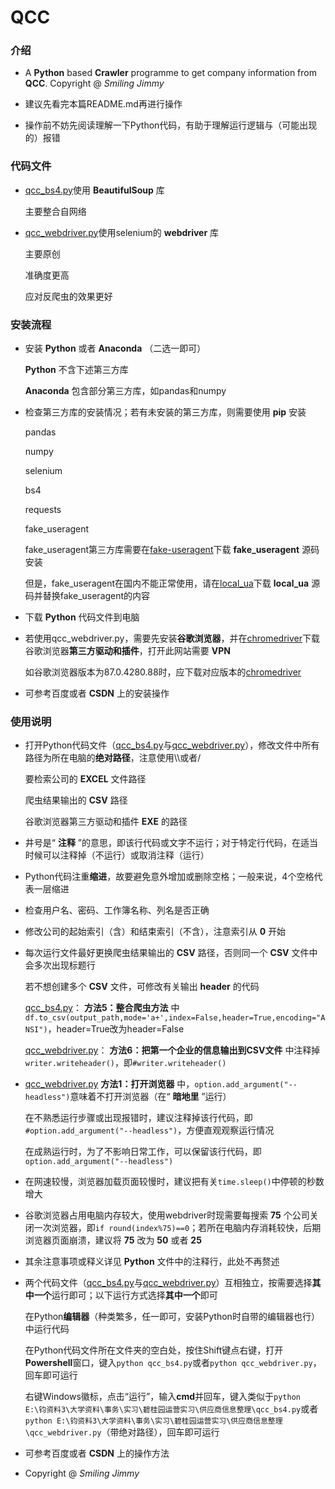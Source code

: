 # QCC

### 介绍

- A  **Python**  based  **Crawler**  programme to get company information from  **QCC**. Copyright @ _Smiling Jimmy_ 

- 建议先看完本篇README.md再进行操作

- 操作前不妨先阅读理解一下Python代码，有助于理解运行逻辑与（可能出现的）报错

### 代码文件

-  [qcc_bs4.py](qcc_bs4.py)使用 **BeautifulSoup** 库

   主要整合自网络

-  [qcc_webdriver.py](qcc_webdriver.py)使用selenium的 **webdriver** 库

   主要原创
  
   准确度更高

   应对反爬虫的效果更好

### 安装流程

- 安装 **Python** 或者 **Anaconda** （二选一即可）

  **Python** 不含下述第三方库

  **Anaconda** 包含部分第三方库，如pandas和numpy

- 检查第三方库的安装情况；若有未安装的第三方库，则需要使用 **pip** 安装

  pandas

  numpy

  selenium

  bs4

  requests

  fake_useragent

  fake_useragent第三方库需要在[fake-useragent](https://github.com/hellysmile/fake-useragent)下载 **fake_useragent** 源码安装

  但是，fake_useragent在国内不能正常使用，请在[local_ua](https://github.com/Mehaei/local_ua)下载 **local_ua** 源码并替换fake_useragent的内容

- 下载 **Python** 代码文件到电脑

- 若使用qcc_webdriver.py，需要先安装**谷歌浏览器**，并在[chromedriver](https://sites.google.com/a/chromium.org/chromedriver/downloads)下载谷歌浏览器**第三方驱动和插件**，打开此网站需要 **VPN** 

  如谷歌浏览器版本为87.0.4280.88时，应下载对应版本的[chromedriver](chromedriver.exe)

- 可参考百度或者 **CSDN** 上的安装操作


### 使用说明

- 打开Python代码文件（[qcc_bs4.py](qcc_bs4.py)与[qcc_webdriver.py](qcc_webdriver.py)），修改文件中所有路径为所在电脑的**绝对路径**，注意使用\\\或者/

   要检索公司的 **EXCEL** 文件路径

   爬虫结果输出的 **CSV** 路径

   谷歌浏览器第三方驱动和插件 **EXE** 的路径

- 井号是“ **注释** ”的意思，即该行代码或文字不运行；对于特定行代码，在适当时候可以注释掉（不运行）或取消注释（运行）

- Python代码注重**缩进**，故要避免意外增加或删除空格；一般来说，4个空格代表一层缩进

- 检查用户名、密码、工作簿名称、列名是否正确

- 修改公司的起始索引（含）和结束索引（不含），注意索引从 **0** 开始

- 每次运行文件最好更换爬虫结果输出的 **CSV** 路径，否则同一个 **CSV** 文件中会多次出现标题行

  若不想创建多个 **CSV** 文件，可修改有关输出 **header** 的代码

  [qcc_bs4.py](qcc_bs4.py)： **方法5：整合爬虫方法** 中`df.to_csv(output_path,mode='a+',index=False,header=True,encoding="ANSI")`，header=True改为header=False

  [qcc_webdriver.py](qcc_webdriver.py)： **方法6：把第一个企业的信息输出到CSV文件** 中注释掉`writer.writeheader()`，即`#writer.writeheader()`

- [qcc_webdriver.py](qcc_webdriver.py) **方法1：打开浏览器** 中，`option.add_argument("--headless")`意味着不打开浏览器（在“ **暗地里** ”运行）

  在不熟悉运行步骤或出现报错时，建议注释掉该行代码，即`#option.add_argument("--headless")`，方便直观观察运行情况

  在成熟运行时，为了不影响日常工作，可以保留该行代码，即`option.add_argument("--headless")`

- 在网速较慢，浏览器加载页面较慢时，建议把有关`time.sleep()`中停顿的秒数增大

- 谷歌浏览器占用电脑内存较大，使用webdriver时现需要每搜索 **75** 个公司关闭一次浏览器，即`if round(index%75)==0`；若所在电脑内存消耗较快，后期浏览器页面崩溃，建议将 **75** 改为 **50** 或者 **25** 

- 其余注意事项或释义详见 **Python** 文件中的注释行，此处不再赘述

- 两个代码文件（[qcc_bs4.py](qcc_bs4.py)与[qcc_webdriver.py](qcc_webdriver.py)）互相独立，按需要选择**其中一个**运行即可；以下运行方式选择**其中一个**即可

  在Python**编辑器**（种类繁多，任一即可，安装Python时自带的编辑器也行）中运行代码
  
  在Python代码文件所在文件夹的空白处，按住Shift键点右键，打开**Powershell**窗口，键入`python qcc_bs4.py`或者`python qcc_webdriver.py`，回车即可运行
  
  右键Windows徽标，点击“运行”，输入**cmd**并回车，键入类似于`python E:\钧资料3\大学资料\事务\实习\碧桂园运营实习\供应商信息整理\qcc_bs4.py`或者`python E:\钧资料3\大学资料\事务\实习\碧桂园运营实习\供应商信息整理\qcc_webdriver.py`（带绝对路径），回车即可运行

- 可参考百度或者 **CSDN** 上的操作方法

- Copyright @ _Smiling Jimmy_
